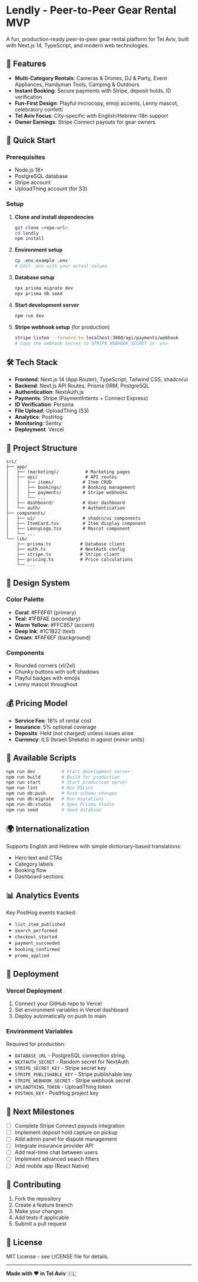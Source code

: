 # Lendly - Peer-to-Peer Gear Rental MVP

A fun, production-ready peer-to-peer gear rental platform for Tel Aviv, built with Next.js 14, TypeScript, and modern web technologies.

## 🎯 Features

- **Multi-Category Rentals**: Cameras & Drones, DJ & Party, Event Appliances, Handyman Tools, Camping & Outdoors
- **Instant Booking**: Secure payments with Stripe, deposit holds, ID verification
- **Fun-First Design**: Playful microcopy, emoji accents, Lenny mascot, celebratory confetti
- **Tel Aviv Focus**: City-specific with English/Hebrew i18n support
- **Owner Earnings**: Stripe Connect payouts for gear owners

## 🚀 Quick Start

### Prerequisites

- Node.js 18+ 
- PostgreSQL database
- Stripe account
- UploadThing account (for S3)

### Setup

1. **Clone and install dependencies**
   ```bash
   git clone <repo-url>
   cd lendly
   npm install
   ```

2. **Environment setup**
   ```bash
   cp .env.example .env
   # Edit .env with your actual values
   ```

3. **Database setup**
   ```bash
   npx prisma migrate dev
   npx prisma db seed
   ```

4. **Start development server**
   ```bash
   npm run dev
   ```

5. **Stripe webhook setup** (for production)
   ```bash
   stripe listen --forward-to localhost:3000/api/payments/webhook
   # Copy the webhook secret to STRIPE_WEBHOOK_SECRET in .env
   ```

## 🛠️ Tech Stack

- **Frontend**: Next.js 14 (App Router), TypeScript, Tailwind CSS, shadcn/ui
- **Backend**: Next.js API Routes, Prisma ORM, PostgreSQL
- **Authentication**: NextAuth.js
- **Payments**: Stripe (PaymentIntents + Connect Express)
- **ID Verification**: Persona
- **File Upload**: UploadThing (S3)
- **Analytics**: PostHog
- **Monitoring**: Sentry
- **Deployment**: Vercel

## 📁 Project Structure

```
src/
├── app/
│   ├── (marketing)/          # Marketing pages
│   ├── api/                  # API routes
│   │   ├── items/           # Item CRUD
│   │   ├── bookings/        # Booking management
│   │   ├── payments/        # Stripe webhooks
│   │   └── ...
│   ├── dashboard/           # User dashboard
│   └── auth/                # Authentication
├── components/
│   ├── ui/                  # shadcn/ui components
│   ├── ItemCard.tsx         # Item display component
│   ├── LennyLogo.tsx        # Mascot component
│   └── ...
└── lib/
    ├── prisma.ts           # Database client
    ├── auth.ts             # NextAuth config
    ├── stripe.ts           # Stripe client
    ├── pricing.ts          # Price calculations
    └── ...
```

## 🎨 Design System

### Color Palette
- **Coral**: #FF6F61 (primary)
- **Teal**: #1FBFAE (secondary)  
- **Warm Yellow**: #FFC857 (accent)
- **Deep Ink**: #1C1B22 (text)
- **Cream**: #FAF6EF (background)

### Components
- Rounded corners (xl/2xl)
- Chunky buttons with soft shadows
- Playful badges with emojis
- Lenny mascot throughout

## 💰 Pricing Model

- **Service Fee**: 18% of rental cost
- **Insurance**: 5% optional coverage
- **Deposits**: Held (not charged) unless issues arise
- **Currency**: ILS (Israeli Shekels) in agorot (minor units)

## 🔧 Available Scripts

```bash
npm run dev          # Start development server
npm run build        # Build for production
npm run start        # Start production server
npm run lint         # Run ESLint
npm run db:push      # Push schema changes
npm run db:migrate   # Run migrations
npm run db:studio    # Open Prisma Studio
npm run seed         # Seed database
```

## 🌍 Internationalization

Supports English and Hebrew with simple dictionary-based translations:
- Hero text and CTAs
- Category labels
- Booking flow
- Dashboard sections

## 📊 Analytics Events

Key PostHog events tracked:
- `list_item_published`
- `search_performed`
- `checkout_started`
- `payment_succeeded`
- `booking_confirmed`
- `promo_applied`

## 🚀 Deployment

### Vercel Deployment

1. Connect your GitHub repo to Vercel
2. Set environment variables in Vercel dashboard
3. Deploy automatically on push to main

### Environment Variables

Required for production:
- `DATABASE_URL` - PostgreSQL connection string
- `NEXTAUTH_SECRET` - Random secret for NextAuth
- `STRIPE_SECRET_KEY` - Stripe secret key
- `STRIPE_PUBLISHABLE_KEY` - Stripe publishable key
- `STRIPE_WEBHOOK_SECRET` - Stripe webhook secret
- `UPLOADTHING_TOKEN` - UploadThing token
- `POSTHOG_KEY` - PostHog project key

## 🎉 Next Milestones

- [ ] Complete Stripe Connect payouts integration
- [ ] Implement deposit hold capture on pickup
- [ ] Add admin panel for dispute management
- [ ] Integrate insurance provider API
- [ ] Add real-time chat between users
- [ ] Implement advanced search filters
- [ ] Add mobile app (React Native)

## 🤝 Contributing

1. Fork the repository
2. Create a feature branch
3. Make your changes
4. Add tests if applicable
5. Submit a pull request

## 📄 License

MIT License - see LICENSE file for details.

---

**Made with ❤️ in Tel Aviv** 🇮🇱